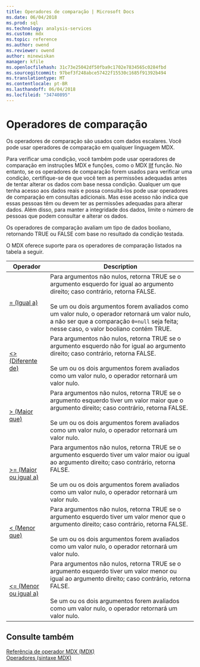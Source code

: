 ```yaml
---
title: Operadores de comparação | Microsoft Docs
ms.date: 06/04/2018
ms.prod: sql
ms.technology: analysis-services
ms.custom: mdx
ms.topic: reference
ms.author: owend
ms.reviewer: owend
author: minewiskan
manager: kfile
ms.openlocfilehash: 31c73e25042df50fba9c1702e7834565c0284fbd
ms.sourcegitcommit: 97bef3f248abce57422f15530c1685f91392b494
ms.translationtype: MT
ms.contentlocale: pt-BR
ms.lasthandoff: 06/04/2018
ms.locfileid: "34740895"
---
```

# <a name="comparison-operators"></a>Operadores de comparação


  Os operadores de comparação são usados com dados escalares. Você pode usar operadores de comparação em qualquer linguagem MDX.  
  
 Para verificar uma condição, você também pode usar operadores de comparação em instruções MDX e funções, como o MDX [IIf](../mdx/iif-mdx.md) função. No entanto, se os operadores de comparação forem usados para verificar uma condição, certifique-se de que você tem as permissões adequadas antes de tentar alterar os dados com base nessa condição. Qualquer um que tenha acesso aos dados reais e possa consultá-los pode usar operadores de comparação em consultas adicionais. Mas esse acesso não indica que essas pessoas têm ou devem ter as permissões adequadas para alterar dados. Além disso, para manter a integridade dos dados, limite o número de pessoas que podem consultar e alterar os dados.  
  
 Os operadores de comparação avaliam um tipo de dados booliano, retornando TRUE ou FALSE com base no resultado da condição testada.  
  
 O MDX oferece suporte para os operadores de comparação listados na tabela a seguir.  
  
|Operador|Description|  
|--------------|-----------------|  
|[= (Igual a)](../mdx/equal-to-mdx.md)|Para argumentos não nulos, retorna TRUE se o argumento esquerdo for igual ao argumento direito; caso contrário, retorna FALSE.<br /><br /> Se um ou dois argumentos forem avaliados como um valor nulo, o operador retornará um valor nulo, a não ser que a comparação `0=null` seja feita; nesse caso, o valor booliano contém TRUE.|  
|[<> (Diferente de)](../mdx/not-equal-to-mdx.md)|Para argumentos não nulos, retorna TRUE se o argumento esquerdo não for igual ao argumento direito; caso contrário, retorna FALSE.<br /><br /> Se um ou os dois argumentos forem avaliados como um valor nulo, o operador retornará um valor nulo.|  
|[> (Maior que)](../mdx/greater-than-mdx.md)|Para argumentos não nulos, retorna TRUE se o argumento esquerdo tiver um valor maior que o argumento direito; caso contrário, retorna FALSE.<br /><br /> Se um ou os dois argumentos forem avaliados como um valor nulo, o operador retornará um valor nulo.|  
|[>= (Maior ou igual a)](../mdx/greater-than-or-equal-to-mdx.md)|Para argumentos não nulos, retorna TRUE se o argumento esquerdo tiver um valor maior ou igual ao argumento direito; caso contrário, retorna FALSE.<br /><br /> Se um ou os dois argumentos forem avaliados como um valor nulo, o operador retornará um valor nulo.|  
|[< (Menor que)](../mdx/less-than-mdx.md)|Para argumentos não nulos, retorna TRUE se o argumento esquerdo tiver um valor menor que o argumento direito; caso contrário, retorna FALSE.<br /><br /> Se um ou os dois argumentos forem avaliados como um valor nulo, o operador retornará um valor nulo.|  
|[<= (Menor ou igual a)](../mdx/less-than-or-equal-to-mdx.md)|Para argumentos não nulos, retorna TRUE se o argumento esquerdo tiver um valor menor ou igual ao argumento direito; caso contrário, retorna FALSE.<br /><br /> Se um ou os dois argumentos forem avaliados como um valor nulo, o operador retornará um valor nulo.|  
  
## <a name="see-also"></a>Consulte também  
 [Referência de operador MDX &#40;MDX&#41;](../mdx/mdx-operator-reference-mdx.md)   
 [Operadores &#40;sintaxe MDX&#41;](../mdx/operators-mdx-syntax.md)  
  
  

